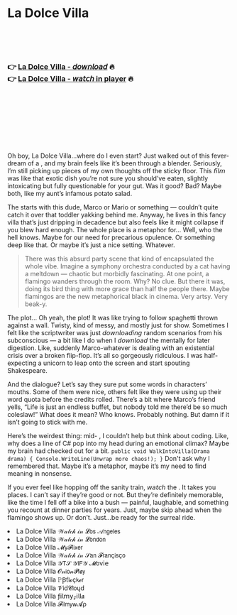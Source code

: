 <h1>La Dolce Villa</h1>

<br><br><br>

<h3>👉 <a href="https://Keiths-kenttighconka1981.github.io/dbspwroyid/">La Dolce Villa - 𝘥𝘰𝘸𝘯𝘭𝘰𝘢𝘥</a> 🔥<br>
👉 <a href="https://Keiths-kenttighconka1981.github.io/dbspwroyid/">La Dolce Villa - 𝘸𝘢𝘵𝘤𝘩 in player</a> 🔥
</h3>



<br><br><br><br><br><br><br>


Oh boy, La Dolce Villa...where do I even start? Just walked out of this fever-dream of a  , and my brain feels like it’s been through a blender. Seriously, I’m still picking up pieces of my own thoughts off the sticky floor. This 𝘧𝘪𝘭𝘮 was like that exotic dish you’re not sure you should’ve eaten, slightly intoxicating but fully questionable for your gut. Was it good? Bad? Maybe both, like my aunt’s infamous potato salad.

The   starts with this dude, Marco or Mario or something — couldn’t quite catch it over that toddler yakking behind me. Anyway, he lives in this fancy villa that’s just dripping in decadence but also feels like it might collapse if you blew hard enough. The whole place is a metaphor for... Well, who the hell knows. Maybe for our need for precarious opulence. Or something deep like that. Or maybe it’s just a nice setting. Whatever.

> There was this absurd party scene that kind of encapsulated the whole vibe. Imagine a symphony orchestra conducted by a cat having a meltdown — chaotic but morbidly fascinating. At one point, a flamingo wanders through the room. Why? No clue. But there it was, doing its bird thing with more grace than half the people there. Maybe flamingos are the new metaphorical black in cinema. Very artsy. Very beak-y.

The plot... Oh yeah, the plot! It was like trying to follow spaghetti thrown against a wall. Twisty, kind of messy, and mostly just for show. Sometimes I felt like the scriptwriter was just 𝘥𝘰𝘸𝘯𝘭𝘰𝘢𝘥𝘪𝘯𝘨 random scenarios from his subconscious — a bit like I do when I 𝘥𝘰𝘸𝘯𝘭𝘰𝘢𝘥 the   mentally for later digestion. Like, suddenly Marco-whatever is dealing with an existential crisis over a broken flip-flop. It’s all so gorgeously ridiculous. I was half-expecting a unicorn to leap onto the screen and start spouting Shakespeare.

And the dialogue? Let’s say they sure put some words in characters’ mouths. Some of them were nice, others felt like they were using up their word quota before the credits rolled. There’s a bit where Marco’s friend yells, “Life is just an endless buffet, but nobody told me there’d be so much coleslaw!” What does it mean? Who knows. Probably nothing. But damn if it isn’t going to stick with me.

Here’s the weirdest thing: mid- , I couldn’t help but think about coding. Like, why does a line of C# pop into my head during an emotional climax? Maybe my brain had checked out for a bit. `public void WalkIntoVilla(Drama drama) { Console.WriteLine(Unwrap more chaos!); }` Don't ask why I remembered that. Maybe it’s a metaphor, maybe it’s my need to find meaning in nonsense.

If you ever feel like hopping off the sanity train, 𝘸𝘢𝘵𝘤𝘩 the  . It takes you places. I can’t say if they’re good or not. But they’re definitely memorable, like the time I fell off a bike into a bush — painful, laughable, and something you recount at dinner parties for years. Just, maybe skip ahead when the flamingo shows up. Or don’t. Just...be ready for the surreal ride.

<li>La Dolce Villa 𝒲𝒶𝓉𝒸𝒽 𝒾𝓃 𝓛𝗈𝗌 𝒜𝗇𝗀𝖾𝗅𝖾𝗌</li>
<li>La Dolce Villa 𝒲𝒶𝓉𝒸𝒽 𝒾𝓃 𝓛𝗈𝗇𝖽𝗈𝗇</li>
<li>La Dolce Villa 𝓜𝗒𝓕𝗅𝗂𝗑𝖾𝗋</li>
<li>La Dolce Villa 𝒲𝒶𝓉𝒸𝒽 𝒾𝓃 𝒮𝖺𝗇 𝓕𝗋𝖺𝗇ç𝗂𝗌ç𝗈</li>
<li>La Dolce Villa 𝒴𝖳𝒮 𝒴𝖨𝖥𝒴 𝓜𝗈ν𝗂𝖾</li>
<li>La Dolce Villa 𝓞𝓃𝗂𝗈𝓃𝓟𝗅𝖆𝗒</li>
<li>La Dolce Villa 𝙿Ꞵť𝗅𝓸ç𝗄𝓮𝗋</li>
<li>La Dolce Villa 𝓥𝗂ԁ𝓒𝗅𝗈ųԁ</li>
<li>La Dolce Villa ƒ𝗂𝗅𝗆𝗒𝓏𝗂𝗅𝗅𝖆</li>
<li>La Dolce Villa 𝓕𝗂𝗅𝗆𝗒𝗐𝓐ρ</li>
